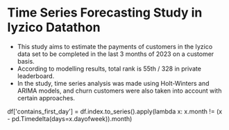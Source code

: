 # Time Series Forecasting Study in Iyzico Datathon
- This study aims to estimate the payments of customers in the Iyzico data set to be completed in the last 3 months of 2023 on a customer basis.
- According to modelling results, total rank is 55th / 328 in private leaderboard.
- In the study, time series analysis was made using Holt-Winters and ARIMA models, and churn customers were also taken into account with certain approaches. 

 df['contains_first_day'] = df.index.to_series().apply(lambda x: x.month != (x - pd.Timedelta(days=x.dayofweek)).month)
